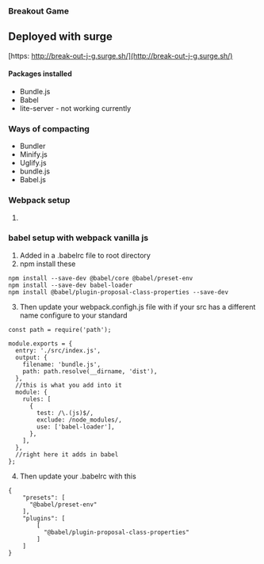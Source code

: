 ### Breakout Game

## Deployed with surge

[https: http://break-out-j-g.surge.sh/](http://break-out-j-g.surge.sh/)

#### Packages installed
* Bundle.js
* Babel
* lite-server - not working currently

### Ways of compacting
* Bundler
* Minify.js
* Uglify.js
* bundle.js
* Babel.js

### Webpack setup

1. 

### babel setup with webpack vanilla js

1. Added in a .babelrc file to root directory
2. npm install these

```
npm install --save-dev @babel/core @babel/preset-env 
npm install --save-dev babel-loader
npm install @babel/plugin-proposal-class-properties --save-dev
```
3. Then update your webpack.configh.js file with if your src has a different name configure to your standard

```
const path = require('path');

module.exports = {
  entry: './src/index.js',
  output: {
    filename: 'bundle.js',
    path: path.resolve(__dirname, 'dist'),
  },
  //this is what you add into it
  module: {
    rules: [
      {
        test: /\.(js)$/,
        exclude: /node_modules/,
        use: ['babel-loader'],
      },
    ],
  },
  //right here it adds in babel
};
```

4. Then update your .babelrc with this 

```
{
    "presets": [
      "@babel/preset-env"
    ],
    "plugins": [
        [
          "@babel/plugin-proposal-class-properties"
        ]
    ]
}
```
